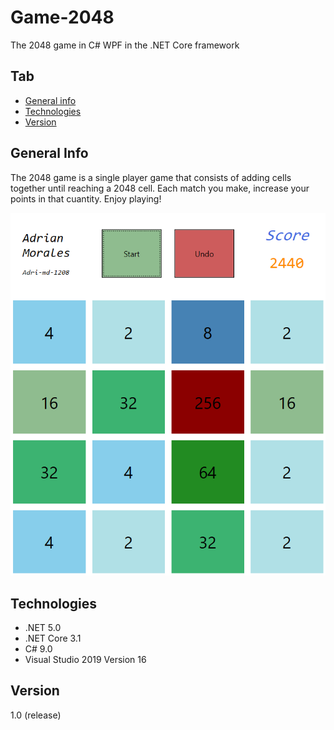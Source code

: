 # Game-2048

The 2048 game in C# WPF in the .NET Core framework

## Tab

* [General info](#general-info)
* [Technologies](#technologies)
* [Version](#version)

## General Info

The 2048 game is a single player game that consists of adding cells together until reaching
a 2048 cell. Each match you make, increase your points in that cuantity. Enjoy playing!

![Example](./tools/images/game.PNG)

## Technologies

* .NET 5.0
* .NET Core 3.1
* C# 9.0
* Visual Studio 2019 Version 16

## Version

1.0 (release)
